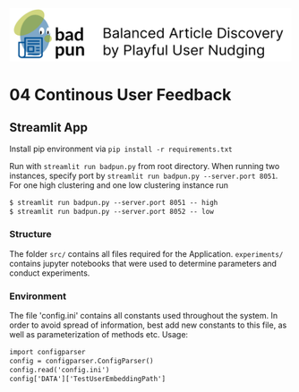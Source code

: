 ![header.png](media/header.png)
# 04 Continous User Feedback
## Streamlit App
Install pip environment via `pip install -r requirements.txt`

Run with 
`streamlit run badpun.py` from root directory.
When running two instances, specify port by `streamlit run badpun.py --server.port 8051`. For one high clustering and 
one low clustering instance run
```
$ streamlit run badpun.py --server.port 8051 -- high
$ streamlit run badpun.py --server.port 8052 -- low
```

### Structure
The folder `src/` contains all files required for the Application. `experiments/` contains jupyter notebooks that
were used to determine parameters and conduct experiments.

### Environment
The file 'config.ini' contains all constants used throughout the system. In order to avoid spread of information, best
add new constants to this file, as well as parameterization of methods etc. Usage:

``` 
import configparser
config = configparser.ConfigParser()
config.read('config.ini')
config['DATA']['TestUserEmbeddingPath']
```
